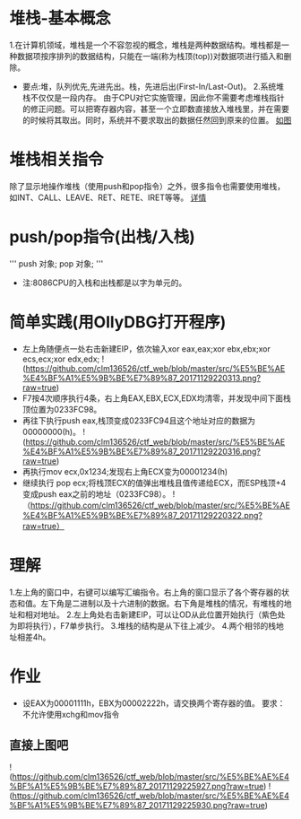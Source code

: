 # 堆栈-基本概念
1.在计算机领域，堆栈是一个不容忽视的概念，堆栈是两种数据结构。堆栈都是一种数据项按序排列的数据结构，只能在一端(称为栈顶(top))对数据项进行插入和删除。
- 要点:堆，队列优先,先进先出。栈，先进后出(First-In/Last-Out)。
2.系统堆栈不仅仅是一段内存。 由于CPU对它实施管理，因此你不需要考虑堆栈指针的修正问题。可以把寄存器内容，甚至一个立即数直接放入堆栈里，并在需要的时候将其取出。同时，系统并不要求取出的数据任然回到原来的位置。
[如图](https://github.com/DigBullTech-Michael/ctf_re/raw/master/src/4th_1.png)

# 堆栈相关指令
除了显示地操作堆栈（使用push和pop指令）之外，很多指令也需要使用堆栈，如INT、CALL、LEAVE、RET、RETE、IRET等等。
[详情](https://wenku.baidu.com/view/57ce9e1352d380eb62946da3.html)

# push/pop指令(出栈/入栈)

'''
push 对象;
pop  对象;
'''
- 注:8086CPU的入栈和出栈都是以字为单元的。

# 简单实践(用OllyDBG打开程序)
- 左上角随便点一处右击新建EIP，依次输入xor eax,eax;xor ebx,ebx;xor ecs,ecx;xor edx,edx;
!(https://github.com/clm136526/ctf_web/blob/master/src/%E5%BE%AE%E4%BF%A1%E5%9B%BE%E7%89%87_20171129220313.png?raw=true)
- F7按4次顺序执行4条，右上角EAX,EBX,ECX,EDX均清零，并发现中间下面栈顶位置为0233FC98。
- 再往下执行push eax,栈顶变成0233FC94且这个地址对应的数据为00000000(h)。
!(https://github.com/clm136526/ctf_web/blob/master/src/%E5%BE%AE%E4%BF%A1%E5%9B%BE%E7%89%87_20171129220316.png?raw=true)
- 再执行mov ecx,0x1234;发现右上角ECX变为00001234(h)
- 继续执行 pop ecx;将栈顶ECX的值弹出堆栈且值传递给ECX，而ESP栈顶+4变成push eax之前的地址（0233FC98）。
!（https://github.com/clm136526/ctf_web/blob/master/src/%E5%BE%AE%E4%BF%A1%E5%9B%BE%E7%89%87_20171129220322.png?raw=true）

# 理解
1.左上角的窗口中，右键可以编写汇编指令。右上角的窗口显示了各个寄存器的状态和值。左下角是二进制以及十六进制的数据。右下角是堆栈的情况，有堆栈的地址和相对地址。
2.左上角处右击新建EIP，可以让OD从此位置开始执行（紫色处为即将执行），F7单步执行。
3.堆栈的结构是从下往上减少。
4.两个相邻的栈地址相差4h。

# 作业
- 设EAX为00001111h，EBX为00002222h，请交换两个寄存器的值。 要求：不允许使用xchg和mov指令
## 直接上图吧
!(https://github.com/clm136526/ctf_web/blob/master/src/%E5%BE%AE%E4%BF%A1%E5%9B%BE%E7%89%87_20171129225927.png?raw=true)
!(https://github.com/clm136526/ctf_web/blob/master/src/%E5%BE%AE%E4%BF%A1%E5%9B%BE%E7%89%87_20171129225930.png?raw=true)
